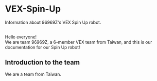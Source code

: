 # VEX-Spin-Up
Information about 96969Z's VEX Spin Up robot.
<br/><br/>

Hello everyone!
<br/>
We are team 96969Z, a 6-member VEX team from Taiwan, and this is our documentation for our Spin Up robot!

## Introduction to the team
We are a team from Taiwan.
